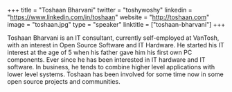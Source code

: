 +++
title = "Toshaan Bharvani"
twitter = "toshywoshy"
linkedin = "https://www.linkedin.com/in/toshaan"
website = "http://toshaan.com"
image = "toshaan.jpg"
type = "speaker"
linktitle = ["toshaan-bharvani"]
+++

Toshaan Bharvani is an IT consultant, currently self-employed at VanTosh, with an interest in Open Source Software and IT Hardware. He started his IT interest at the age of 5 when his father gave him his first own PC components. Ever since he has been interested in IT hardware and IT software. In business, he tends to combine higher level applications with lower level systems. Toshaan has been involved for some time now in some open source projects and communities.
